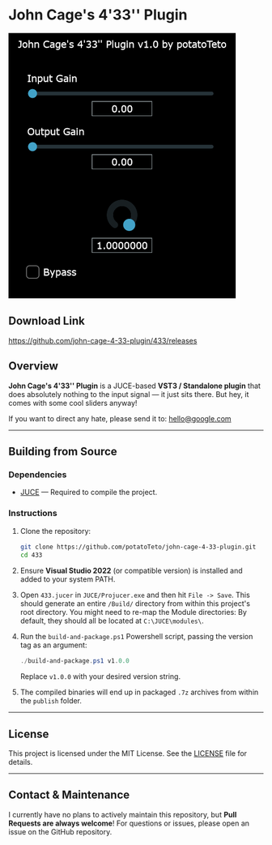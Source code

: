 # John Cage's 4'33'' Plugin

![screenshot](screenshot.png)

## Download Link
https://github.com/john-cage-4-33-plugin/433/releases

## Overview

**John Cage's 4'33'' Plugin** is a JUCE-based **VST3 / Standalone plugin** that does absolutely nothing to the input signal — it just sits there. But hey, it comes with some cool sliders anyway!

If you want to direct any hate, please send it to: hello@google.com

---

## Building from Source

### Dependencies

- [JUCE](https://juce.com/) — Required to compile the project.

### Instructions

1. Clone the repository:
    ```sh
    git clone https://github.com/potatoTeto/john-cage-4-33-plugin.git
    cd 433
    ```

2. Ensure **Visual Studio 2022** (or compatible version) is installed and added to your system PATH.

3. Open ``433.jucer`` in ``JUCE/Projucer.exe`` and then hit ``File -> Save``. This should generate an entire ``/Build/`` directory from within this project's root directory. You might need to re-map the Module directories: By default, they should all be located at ``C:\JUCE\modules\``.

4. Run the ``build-and-package.ps1`` Powershell script, passing the version tag as an argument:
    ```powershell
    ./build-and-package.ps1 v1.0.0
    ```
    Replace `v1.0.0` with your desired version string.

5. The compiled binaries will end up in packaged ``.7z`` archives from within the `publish` folder.

---

## License

This project is licensed under the MIT License. See the [LICENSE](LICENSE) file for details.

---

## Contact & Maintenance

I currently have no plans to actively maintain this repository, but **Pull Requests are always welcome**! For questions or issues, please open an issue on the GitHub repository.
